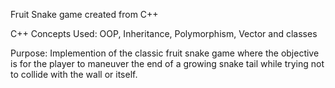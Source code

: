 Fruit Snake game created from C++

C++ Concepts Used: OOP, Inheritance, Polymorphism, Vector and classes 

Purpose: Implemention of the classic fruit snake game where the objective is for the player to maneuver the end of a growing snake tail while trying not to collide with the wall or itself. 
